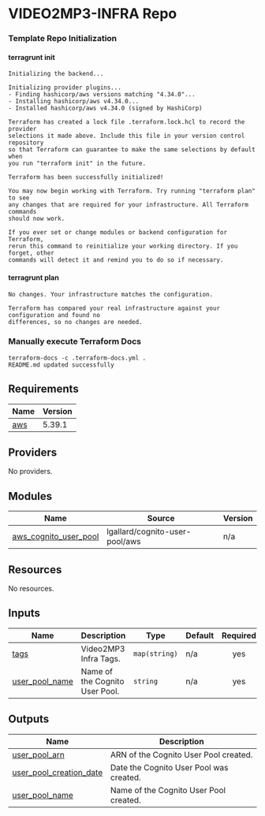 # VIDEO2MP3-INFRA Repo


### Template Repo Initialization
#### terragrunt init
```
Initializing the backend...

Initializing provider plugins...
- Finding hashicorp/aws versions matching "4.34.0"...
- Installing hashicorp/aws v4.34.0...
- Installed hashicorp/aws v4.34.0 (signed by HashiCorp)

Terraform has created a lock file .terraform.lock.hcl to record the provider
selections it made above. Include this file in your version control repository
so that Terraform can guarantee to make the same selections by default when
you run "terraform init" in the future.

Terraform has been successfully initialized!

You may now begin working with Terraform. Try running "terraform plan" to see
any changes that are required for your infrastructure. All Terraform commands
should now work.

If you ever set or change modules or backend configuration for Terraform,
rerun this command to reinitialize your working directory. If you forget, other
commands will detect it and remind you to do so if necessary.
```
#### terragrunt plan
```
No changes. Your infrastructure matches the configuration.

Terraform has compared your real infrastructure against your configuration and found no
differences, so no changes are needed.
```
### Manually execute Terraform Docs
```
terraform-docs -c .terraform-docs.yml .
README.md updated successfully
```
<!-- BEGIN_TF_DOCS -->
## Requirements

| Name | Version |
|------|---------|
| <a name="requirement_aws"></a> [aws](#requirement\_aws) | 5.39.1 |

## Providers

No providers.

## Modules

| Name | Source | Version |
|------|--------|---------|
| <a name="module_aws_cognito_user_pool"></a> [aws\_cognito\_user\_pool](#module\_aws\_cognito\_user\_pool) | lgallard/cognito-user-pool/aws | n/a |

## Resources

No resources.

## Inputs

| Name | Description | Type | Default | Required |
|------|-------------|------|---------|:--------:|
| <a name="input_tags"></a> [tags](#input\_tags) | Video2MP3 Infra Tags. | `map(string)` | n/a | yes |
| <a name="input_user_pool_name"></a> [user\_pool\_name](#input\_user\_pool\_name) | Name of the Cognito User Pool. | `string` | n/a | yes |

## Outputs

| Name | Description |
|------|-------------|
| <a name="output_user_pool_arn"></a> [user\_pool\_arn](#output\_user\_pool\_arn) | ARN of the Cognito User Pool created. |
| <a name="output_user_pool_creation_date"></a> [user\_pool\_creation\_date](#output\_user\_pool\_creation\_date) | Date the Cognito User Pool was created. |
| <a name="output_user_pool_name"></a> [user\_pool\_name](#output\_user\_pool\_name) | Name of the Cognito User Pool created. |
<!-- END_TF_DOCS -->
